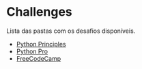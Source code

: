 # Challenges

Lista das pastas com os desafios disponíveis.

* [Python Principles](python_principles)
* [Python Pro](python_pro)
* [FreeCodeCamp](free_code_camp)